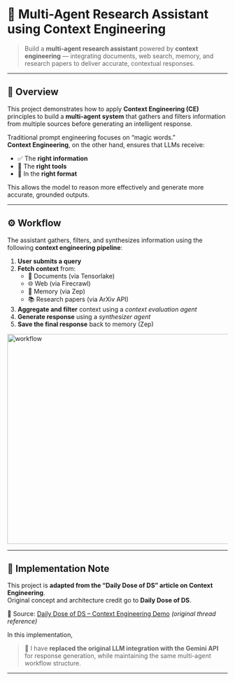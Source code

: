 # 🧠 Multi-Agent Research Assistant using Context Engineering

> Build a **multi-agent research assistant** powered by **context engineering** — integrating documents, web search, memory, and research papers to deliver accurate, contextual responses.

---

## 📘 Overview

This project demonstrates how to apply **Context Engineering (CE)** principles to build a **multi-agent system** that gathers and filters information from multiple sources before generating an intelligent response.

Traditional prompt engineering focuses on “magic words.”  
**Context Engineering**, on the other hand, ensures that LLMs receive:
- ✅ The **right information**  
- 🧰 The **right tools**  
- 🧩 In the **right format**

This allows the model to reason more effectively and generate more accurate, grounded outputs.

---

## ⚙️ Workflow

The assistant gathers, filters, and synthesizes information using the following **context engineering pipeline**:

1. **User submits a query**
2. **Fetch context** from:
   - 📄 Documents (via Tensorlake)
   - 🌐 Web (via Firecrawl)
   - 🧠 Memory (via Zep)
   - 📚 Research papers (via ArXiv API)
3. **Aggregate and filter** context using a *context evaluation agent*
4. **Generate response** using a *synthesizer agent*
5. **Save the final response** back to memory (Zep)

<img src="https://github.com/user-attachments/assets/058b1fdd-e358-4590-a373-61ad810b1bc9" alt="workflow" width="600" height="480" />

---

## 🧠 Implementation Note

This project is **adapted from the “Daily Dose of DS” article on Context Engineering**.  
Original concept and architecture credit go to **Daily Dose of DS**.  

🔗 Source: [Daily Dose of DS – Context Engineering Demo](https://github.com/patchy631/ai-engineering-hub/tree/main/context-engineering-workflow) *(original thread reference)*

In this implementation,  
> 🧩 I have **replaced the original LLM integration with the Gemini API** for response generation, while maintaining the same multi-agent workflow structure.

---
